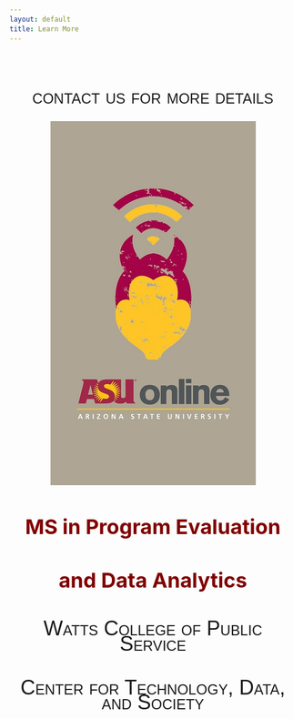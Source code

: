 ```yaml
---
layout: default
title: Learn More
---
```


<style>
h2 {
font-family: "Century Gothic", CenturyGothic, AppleGothic, sans-serif; 
  font-size: 36px; 
  font-style: normal; 
  font-variant: small-caps; 
  font-weight: 100;
  line-height: 26.4px;
  text-align: center;
}
h1 { 
  font-size: 36px;  
  color: maroon;
  text-align: center;
}
img {
  display: block;
  margin-left: auto;
  margin-right: auto;
}
 </style>
 

 
 <br>



## contact us for more details

[![](assets/posts/asu-online.jpg)](https://asuonline.asu.edu/online-degree-programs/graduate/program-evaluation-and-data-analytics-ms/)

# MS in Program Evaluation 
# and Data Analytics

## Watts College of Public Service 

## Center for Technology, Data, and Society 

<br>
